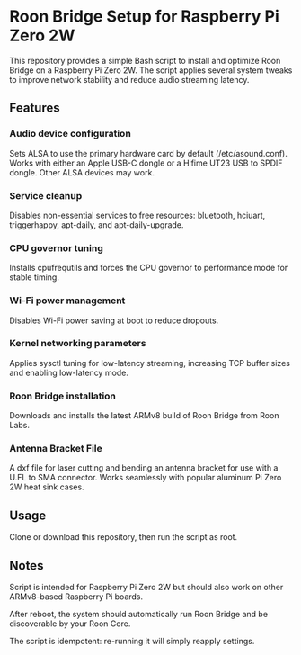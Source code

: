 # Roon Bridge Setup for Raspberry Pi Zero 2W

This repository provides a simple Bash script to install and optimize Roon Bridge on a Raspberry Pi Zero 2W.
The script applies several system tweaks to improve network stability and reduce audio streaming latency.

## Features

### Audio device configuration
Sets ALSA to use the primary hardware card by default (/etc/asound.conf). Works with either an Apple USB-C dongle or a Hifime UT23 USB to SPDIF dongle. Other ALSA devices may work.

### Service cleanup
Disables non-essential services to free resources:
bluetooth, hciuart, triggerhappy, apt-daily, and apt-daily-upgrade.

### CPU governor tuning
Installs cpufrequtils and forces the CPU governor to performance mode for stable timing.

### Wi-Fi power management
Disables Wi-Fi power saving at boot to reduce dropouts.

### Kernel networking parameters
Applies sysctl tuning for low-latency streaming, increasing TCP buffer sizes and enabling low-latency mode.

### Roon Bridge installation
Downloads and installs the latest ARMv8 build of Roon Bridge from Roon Labs.

### Antenna Bracket File
A dxf file for laser cutting and bending an antenna bracket for use with a U.FL to SMA connector. Works seamlessly with popular aluminum Pi Zero 2W heat sink cases.

## Usage

Clone or download this repository, then run the script as root.

## Notes

Script is intended for Raspberry Pi Zero 2W but should also work on other ARMv8-based Raspberry Pi boards.

After reboot, the system should automatically run Roon Bridge and be discoverable by your Roon Core.

The script is idempotent: re-running it will simply reapply settings.
